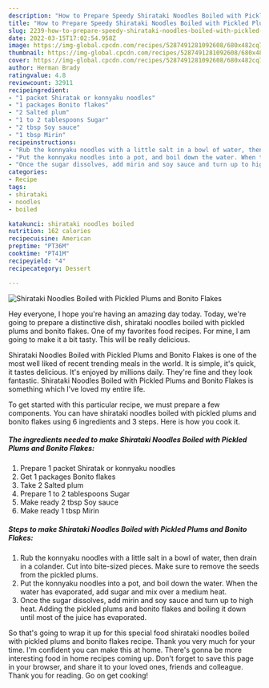 ```yaml
---
description: "How to Prepare Speedy Shirataki Noodles Boiled with Pickled Plums and Bonito Flakes"
title: "How to Prepare Speedy Shirataki Noodles Boiled with Pickled Plums and Bonito Flakes"
slug: 2239-how-to-prepare-speedy-shirataki-noodles-boiled-with-pickled-plums-and-bonito-flakes
date: 2022-03-15T17:02:54.958Z
image: https://img-global.cpcdn.com/recipes/5287491281092608/680x482cq70/shirataki-noodles-boiled-with-pickled-plums-and-bonito-flakes-recipe-main-photo.jpg
thumbnail: https://img-global.cpcdn.com/recipes/5287491281092608/680x482cq70/shirataki-noodles-boiled-with-pickled-plums-and-bonito-flakes-recipe-main-photo.jpg
cover: https://img-global.cpcdn.com/recipes/5287491281092608/680x482cq70/shirataki-noodles-boiled-with-pickled-plums-and-bonito-flakes-recipe-main-photo.jpg
author: Herman Brady
ratingvalue: 4.8
reviewcount: 32911
recipeingredient:
- "1 packet Shiratak or konnyaku noodles"
- "1 packages Bonito flakes"
- "2 Salted plum"
- "1 to 2 tablespoons Sugar"
- "2 tbsp Soy sauce"
- "1 tbsp Mirin"
recipeinstructions:
- "Rub the konnyaku noodles with a little salt in a bowl of water, then drain in a colander. Cut into bite-sized pieces. Make sure to remove the seeds from the pickled plums."
- "Put the konnyaku noodles into a pot, and boil down the water. When the water has evaporated, add sugar and mix over a medium heat."
- "Once the sugar dissolves, add mirin and soy sauce and turn up to high heat. Adding the pickled plums and bonito flakes and boiling it down until most of the juice has evaporated."
categories:
- Recipe
tags:
- shirataki
- noodles
- boiled

katakunci: shirataki noodles boiled 
nutrition: 162 calories
recipecuisine: American
preptime: "PT36M"
cooktime: "PT41M"
recipeyield: "4"
recipecategory: Dessert

---
```



![Shirataki Noodles Boiled with Pickled Plums and Bonito Flakes](https://img-global.cpcdn.com/recipes/5287491281092608/680x482cq70/shirataki-noodles-boiled-with-pickled-plums-and-bonito-flakes-recipe-main-photo.jpg)

Hey everyone, I hope you're having an amazing day today. Today, we're going to prepare a distinctive dish, shirataki noodles boiled with pickled plums and bonito flakes. One of my favorites food recipes. For mine, I am going to make it a bit tasty. This will be really delicious.



Shirataki Noodles Boiled with Pickled Plums and Bonito Flakes is one of the most well liked of recent trending meals in the world. It is simple, it's quick, it tastes delicious. It's enjoyed by millions daily. They're fine and they look fantastic. Shirataki Noodles Boiled with Pickled Plums and Bonito Flakes is something which I've loved my entire life.


To get started with this particular recipe, we must prepare a few components. You can have shirataki noodles boiled with pickled plums and bonito flakes using 6 ingredients and 3 steps. Here is how you cook it.

<!--inarticleads1-->

##### The ingredients needed to make Shirataki Noodles Boiled with Pickled Plums and Bonito Flakes:

1. Prepare 1 packet Shiratak or konnyaku noodles
1. Get 1 packages Bonito flakes
1. Take 2 Salted plum
1. Prepare 1 to 2 tablespoons Sugar
1. Make ready 2 tbsp Soy sauce
1. Make ready 1 tbsp Mirin




<!--inarticleads2-->

##### Steps to make Shirataki Noodles Boiled with Pickled Plums and Bonito Flakes:

1. Rub the konnyaku noodles with a little salt in a bowl of water, then drain in a colander. Cut into bite-sized pieces. Make sure to remove the seeds from the pickled plums.
1. Put the konnyaku noodles into a pot, and boil down the water. When the water has evaporated, add sugar and mix over a medium heat.
1. Once the sugar dissolves, add mirin and soy sauce and turn up to high heat. Adding the pickled plums and bonito flakes and boiling it down until most of the juice has evaporated.




So that's going to wrap it up for this special food shirataki noodles boiled with pickled plums and bonito flakes recipe. Thank you very much for your time. I'm confident you can make this at home. There's gonna be more interesting food in home recipes coming up. Don't forget to save this page in your browser, and share it to your loved ones, friends and colleague. Thank you for reading. Go on get cooking!

